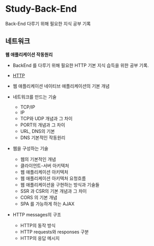 # Study-Back-End
Back-End 다루기 위해 필요한 지식 공부 기록

## 네트워크



**웹 애플리케이션 작동원리**

- BackEnd 를 다루기 위해 필요한 HTTP 기본 지식 습득을 위한 공부 기록.
- [HTTP ](https://github.com/PgmJun/Study_BackEnd/blob/main/HTTP/HTTP-TIL.md#http-til)

- 웹 애플리케이션 네이티브 애플리케이션의 기본 개념
- 네트워크를 만드는 기술
  - TCP/IP
  - IP
  - TCP와 UDP 개념과 그 차이
  - PORT의 개념과 그 차이
  - URL, DNS의 기본
  - DNS 기본적인 작동원리
- 웹을 구성하는 기술
  - 웹의 기본적인 개념
  - 클라이언트-서버 아키텍처
  - 웹 애플리케이션 아키텍처
  - 웹 애플리케이션 아키텍처 요청흐름
  - 웹 애플리케이션을 구현하는 방식과 기술들
  - SSR 과 CSR의 기본 개념과 그 차이
  - CORS 의 기본 개념
  - SPA 를 가능하게 하는 AJAX
- HTTP messages의 구조
  - HTTP의 동작 방식
  - HTTP requests와 responses 구분
  - HTTP의 응답 메시지

